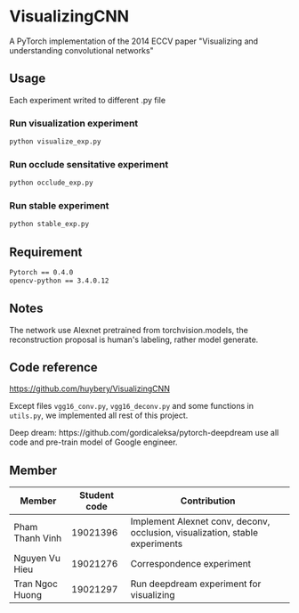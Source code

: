 # VisualizingCNN

A PyTorch implementation of the 2014 ECCV paper "Visualizing and understanding convolutional networks"


## Usage
Each experiment writed to different .py file
### Run visualization experiment

```bash
python visualize_exp.py
```
### Run occlude sensitative experiment

```bash
python occlude_exp.py
```
### Run stable experiment

```bash
python stable_exp.py
```

## Requirement

```bash
Pytorch == 0.4.0
opencv-python == 3.4.0.12
```

## Notes

The network use Alexnet pretrained from torchvision.models, the reconstruction proposal is human's labeling, rather model generate.

## Code reference
https://github.com/huybery/VisualizingCNN

Except files `vgg16_conv.py`, `vgg16_deconv.py` and some functions in `utils.py`, we implemented all rest of this project.
<p>
Deep dream: 
  https://github.com/gordicaleksa/pytorch-deepdream
  use all code and pre-train model of Google engineer.
</p>

## Member
| Member          | Student code  | Contribution                                                                  |
|-----------------|---------------|-------------------------------------------------------------------------------|
| Pham Thanh Vinh | 19021396      | Implement Alexnet conv, deconv, occlusion, visualization, stable experiments  |
| Nguyen Vu Hieu  | 19021276      | Correspondence experiment                                                     |
| Tran Ngoc Huong | 19021297      | Run deepdream experiment for visualizing                                      |
